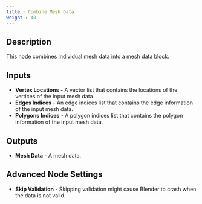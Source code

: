 ```yaml
---
title : Combine Mesh Data
weight : 40
---
```


## Description

This node combines individual mesh data into a mesh data block.

## Inputs

- **Vertex Locations** - A vector list that contains the locations of
    the vertices of the input mesh data.
- **Edges Indices** - An edge indices list that contains the edge
    information of the input mesh data.
- **Polygons Indices** - A polygon indices list that contains the
    polygon information of the input mesh data.

## Outputs

- **Mesh Data** - A mesh data.

## Advanced Node Settings

- **Skip Validation** - Skipping validation might cause Blender to crash when the data is not valid.
